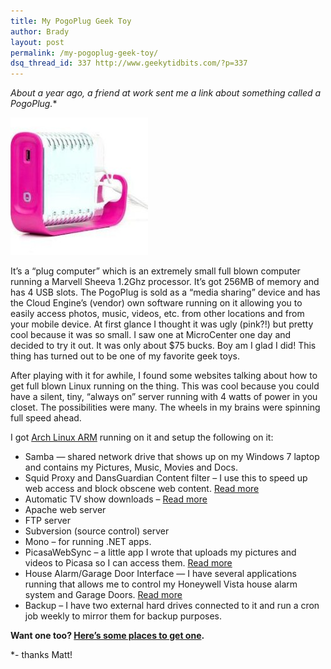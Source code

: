 ```yaml
---
title: My PogoPlug Geek Toy
author: Brady
layout: post
permalink: /my-pogoplug-geek-toy/
dsq_thread_id: 337 http://www.geekytidbits.com/?p=337
---
```

**About a year ago, a friend* at work sent me a link about something called a PogoPlug.**

[<img class="size-full wp-image-654 aligncenter" title="pogoplug" src="/media/pogoplug.jpg" alt="" width="220" height="220" />][1]

It&#8217;s a &#8220;plug computer&#8221; which is an extremely small full blown computer running a Marvell Sheeva 1.2Ghz processor. It&#8217;s got 256MB of memory and has 4 USB slots. The PogoPlug is sold as a &#8220;media sharing&#8221; device and has the Cloud Engine&#8217;s (vendor) own software running on it allowing you to easily access photos, music, videos, etc. from other locations and from your mobile device. At first glance I thought it was ugly (pink?!) but pretty cool because it was so small. I saw one at MicroCenter one day and decided to try it out. It was only about $75 bucks. Boy am I glad I did! This thing has turned out to be one of my favorite geek toys.

After playing with it for awhile, I found some websites talking about how to get full blown Linux running on the thing. This was cool because you could have a silent, tiny, &#8220;always on&#8221; server running with 4 watts of power in you closet. The possibilities were many. The wheels in my brains were spinning full speed ahead.

I got <a href="http://archlinuxarm.org/" target="_blank">Arch Linux ARM</a> running on it and setup the following on it:

  * Samba &#8212; shared network drive that shows up on my Windows 7 laptop and contains my Pictures, Music, Movies and Docs.
  * Squid Proxy and DansGuardian Content filter &#8211; I use this to speed up web access and block obscene web content. [Read more][2]
  * Automatic TV show downloads &#8211; <a href="/automatic-tv-show-downloads/" target="_blank">Read more</a>
  * Apache web server
  * FTP server
  * Subversion (source control) server
  * Mono &#8211; for running .NET apps.
  * PicasaWebSync &#8211; a little app I wrote that uploads my pictures and videos to Picasa so I can access them. [Read more][3]
  * House Alarm/Garage Door Interface &#8212; I have several applications running that allows me to control my Honeywell Vista house alarm system and Garage Doors. <a href="/iphone-control-house-alarm-and-garage-doors/" target="_blank">Read more</a>
  * Backup &#8211; I have two external hard drives connected to it and run a cron job weekly to mirror them for backup purposes.

<div>
  <strong>Want one too? <a href="http://www.google.com/products/catalog?hl=en&safe=active&q=pogoplug&gs_upl=4936l5040l0l5248l2l2l0l0l0l1l183l183l0.1l1l0&um=1&ie=UTF-8&tbm=shop&cid=8086923100599712541&sa=X&ei=6P5bTtCJMM2PsALksrmtDA&ved=0CIEBEPMCMAs  " target="_blank">Here&#8217;s some places to get one</a>.</strong>
</div>

*- thanks Matt!

 [1]: /wp-content/uploads/pogoplug.jpg
 [2]: /transparent-content-filtering-proxy/
 [3]: http://bradyholt.github.io/picasawebsync/
